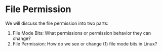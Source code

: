 # File Permission

We will discuss the file permission into two parts:

1. File Mode Bits: What permissions or permission behavior they can change?
2. File Permission: How do we see or change (1) file mode bits in Linux?
